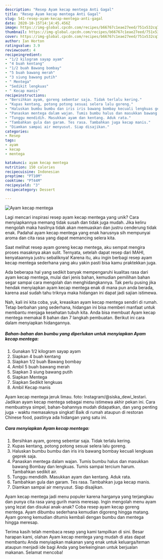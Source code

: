 ```yaml
---
description: "Resep Ayam kecap mentega Anti Gagal"
title: "Resep Ayam kecap mentega Anti Gagal"
slug: 541-resep-ayam-kecap-mentega-anti-gagal
date: 2020-10-15T14:14:45.456Z
image: https://img-global.cpcdn.com/recipes/b66767c1eae27eed/751x532cq70/ayam-kecap-mentega-foto-resep-utama.jpg
thumbnail: https://img-global.cpcdn.com/recipes/b66767c1eae27eed/751x532cq70/ayam-kecap-mentega-foto-resep-utama.jpg
cover: https://img-global.cpcdn.com/recipes/b66767c1eae27eed/751x532cq70/ayam-kecap-mentega-foto-resep-utama.jpg
author: Ian Horton
ratingvalue: 3.9
reviewcount: 4
recipeingredient:
- "1/2 kilogram sayap ayam"
- "4 buah kentang"
- "1/2 buah Bawang bombay"
- "5 buah bawang merah"
- "3 siung bawang putih"
- " Mentega"
- "Sedikit lengkuas"
- " Kecap manis"
recipeinstructions:
- "Bersihkan ayam, goreng sebentar saja. Tidak terlalu kering."
- "Kupas kentang, potong potong sesuai selera lalu goreng."
- "Haluskan bumbu bumbu dan iris iris bawang bombay kecuali lengkuas geprek saja."
- "Panaskan mentega dalam wajan. Tumis bumbu halus dan masukkan bawang Bombay dan lengkuas. Tumis sampai tercium harum. Tambahkan sedikit air."
- "Tunggu mendidih. Masukkan ayam dan kentang. Aduk rata."
- "Tambahkan gula dan garam. Tes rasa. Tambahkan juga kecap manis."
- "Diamkan sampai air menyusut. Siap disajikan."
categories:
- Resep
tags:
- ayam
- kecap
- mentega

katakunci: ayam kecap mentega 
nutrition: 150 calories
recipecuisine: Indonesian
preptime: "PT10M"
cooktime: "PT44M"
recipeyield: "3"
recipecategory: Dessert

---
```



![Ayam kecap mentega](https://img-global.cpcdn.com/recipes/b66767c1eae27eed/751x532cq70/ayam-kecap-mentega-foto-resep-utama.jpg)

Lagi mencari inspirasi resep ayam kecap mentega yang unik? Cara menyiapkannya memang tidak susah dan tidak juga mudah. Jika keliru mengolah maka hasilnya tidak akan memuaskan dan justru cenderung tidak enak. Padahal ayam kecap mentega yang enak harusnya sih mempunyai aroma dan cita rasa yang dapat memancing selera kita.

Saat melihat resep ayam goreng kecap mentega, aku sempat mengira proses masaknya akan sulit. Ternyata, setelah dapat resep dari MAHI, kenyataannya justru sebaliknya! Karena itu, aku ingin berbagi resep ayam kecap mentega sederhana yang aku yakin pasti bisa kamu praktekkan juga.

Ada beberapa hal yang sedikit banyak mempengaruhi kualitas rasa dari ayam kecap mentega, mulai dari jenis bahan, kemudian pemilihan bahan segar sampai cara mengolah dan menghidangkannya. Tak perlu pusing jika hendak menyiapkan ayam kecap mentega enak di mana pun anda berada, karena asal sudah tahu triknya maka hidangan ini dapat jadi sajian istimewa.


Nah, kali ini kita coba, yuk, kreasikan ayam kecap mentega sendiri di rumah. Tetap berbahan yang sederhana, hidangan ini bisa memberi manfaat untuk membantu menjaga kesehatan tubuh kita. Anda bisa membuat Ayam kecap mentega memakai 8 bahan dan 7 langkah pembuatan. Berikut ini cara dalam menyiapkan hidangannya.

<!--inarticleads1-->

##### Bahan-bahan dan bumbu yang diperlukan untuk menyiapkan Ayam kecap mentega:

1. Gunakan 1/2 kilogram sayap ayam
1. Siapkan 4 buah kentang
1. Siapkan 1/2 buah Bawang bombay
1. Ambil 5 buah bawang merah
1. Siapkan 3 siung bawang putih
1. Siapkan  Mentega
1. Siapkan Sedikit lengkuas
1. Ambil  Kecap manis


Ayam kecap mentega jeruk limau. foto: Instagram/@siska_dewi_lestari. Jadikan ayam kecap mentega sebagai menu istimewa akhir pekan ini. Cara membuatnya simpel, bahan-bahannya mudah didapatkan, dan yang penting juga - waktu memasaknya singkat! Baik di rumah ataupun di restoran Chinese food, pastinya ada hidangan yang satu ini. 

<!--inarticleads2-->

##### Cara menyiapkan Ayam kecap mentega:

1. Bersihkan ayam, goreng sebentar saja. Tidak terlalu kering.
1. Kupas kentang, potong potong sesuai selera lalu goreng.
1. Haluskan bumbu bumbu dan iris iris bawang bombay kecuali lengkuas geprek saja.
1. Panaskan mentega dalam wajan. Tumis bumbu halus dan masukkan bawang Bombay dan lengkuas. Tumis sampai tercium harum. Tambahkan sedikit air.
1. Tunggu mendidih. Masukkan ayam dan kentang. Aduk rata.
1. Tambahkan gula dan garam. Tes rasa. Tambahkan juga kecap manis.
1. Diamkan sampai air menyusut. Siap disajikan.


Ayam kecap mentega jadi menu populer karena harganya yang terjangkau dan punya cita rasa yang gurih manis meresap. Ingin mengolah menu ayam yang lezat dan disukai anak-anak? Coba resep ayam kecap goreng mentega. Ayam dibumbu sederhana kemudian digoreng hingga matang. Ayam goreng kemudian ditumis kembali dengan bumbu dan mentega hingga meresap. 

Terima kasih telah membaca resep yang kami tampilkan di sini. Besar harapan kami, olahan Ayam kecap mentega yang mudah di atas dapat membantu Anda menyiapkan makanan yang enak untuk keluarga/teman ataupun menjadi ide bagi Anda yang berkeinginan untuk berjualan makanan. Selamat mencoba!
